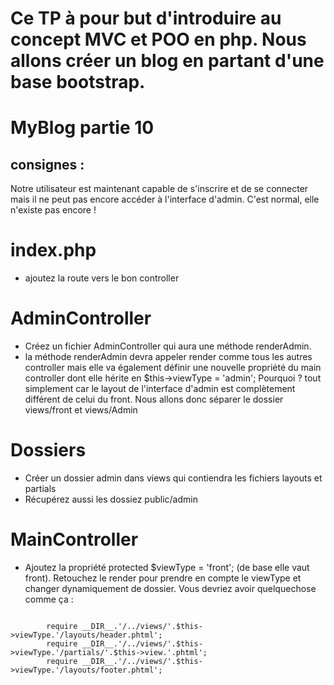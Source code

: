 # Ce TP à pour but d'introduire au concept MVC et POO en php. Nous allons créer un blog en partant d'une base bootstrap.

# MyBlog partie 10
## consignes : 
Notre utilisateur est maintenant capable de s'inscrire et de se connecter mais il ne peut pas encore accéder à l'interface d'admin. C'est normal, elle n'existe pas encore !

# index.php
- ajoutez la route vers le bon controller

# AdminController
- Créez un fichier AdminController qui aura une méthode renderAdmin.
- la méthode renderAdmin devra appeler render comme tous les autres controller mais elle va également définir une nouvelle propriété du main controller dont elle hérite en $this->viewType = 'admin'; Pourquoi ? tout simplement car le layout de l'interface d'admin est complètement différent de celui du front. Nous allons donc séparer le dossier views/front et views/Admin

# Dossiers
- Créer un dossier admin dans views qui contiendra les fichiers layouts et partials
- Récupérez aussi les dossiez public/admin
# MainController
- Ajoutez la propriété protected $viewType = 'front'; (de base elle vaut front). Retouchez le render pour prendre en compte le viewType et changer dynamiquement de dossier. Vous devriez avoir quelquechose comme ça :
<code>
        require __DIR__.'/../views/'.$this->viewType.'/layouts/header.phtml';
        require __DIR__.'/../views/'.$this->viewType.'/partials/'.$this->view.'.phtml';
        require __DIR__.'/../views/'.$this->viewType.'/layouts/footer.phtml';
</code>



